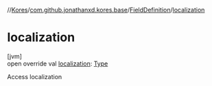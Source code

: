 //[Kores](../../../index.md)/[com.github.jonathanxd.kores.base](../index.md)/[FieldDefinition](index.md)/[localization](localization.md)

# localization

[jvm]\
open override val [localization](localization.md): [Type](https://docs.oracle.com/javase/8/docs/api/java/lang/reflect/Type.html)

Access localization
